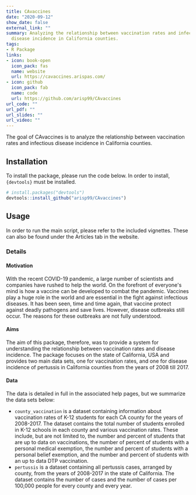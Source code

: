 ```yaml
---
title: CAvaccines
date: "2020-09-12"
show_date: false
external_link: ""
summary: Analyzing the relationship between vaccination rates and infectious
  disease incidence in California counties.
tags:
- R Package
links:
- icon: book-open
  icon_pack: fas
  name: website
  url: https://cavaccines.arispas.com/
- icon: github
  icon_pack: fab
  name: code
  url: https://github.com/arisp99/CAvaccines
url_code: ""
url_pdf: ""
url_slides: ""
url_video: ""
---
```


The goal of CAvaccines is to analyze the relationship between vaccination rates
and infectious disease incidence in California counties.

## Installation
To install the package, please run the code below. In order to install,
`{devtools}` must be installed.

```r
# install.packages("devtools")
devtools::install_github("arisp99/CAvaccines")
```

## Usage
In order to run the main script, please refer to the included vignettes. These
can also be found under the Articles tab in the website.

### Details
#### Motivation
With the recent COVID-19 pandemic, a large number of scientists and companies
have rushed to help the world. On the forefront of everyone's mind is how a
vaccine can be developed to combat the pandemic. Vaccines play a huge role in
the world and are essential in the fight against infectious diseases. It has
been seen, time and time again, that vaccine protect against deadly pathogens
and save lives. However, disease outbreaks still occur. The reasons for these
outbreaks are not fully understood.

#### Aims
The aim of this package, therefore, was to provide a system for understanding
the relationship between vaccination rates and disease incidence. The package
focuses on the state of California, USA and provides two main data sets, one
for vaccination rates, and one for disease incidence of pertussis in California
counties from the years of 2008 till 2017.

#### Data
The data is detailed in full in the associated help pages, but we summarize the
data sets below:

* `county_vaccination` is a dataset containing information about vaccination
rates of K-12 students for each CA county for the years of 2008-2017. The
dataset contains the total number of students enrolled in K-12 schools in each
county and various vaccination rates. These include, but are not limited to, the
number and percent of students that are up to data on vaccinations, the number
of percent of students with a personal medical exemption, the number and percent
of students with a personal belief exemption, and the number and percent of
students with an up to data DTP vaccination.
* `pertussis` is a dataset containing all pertussis cases, arranged by county,
from the years of 2008-2017 in the state of California. The dataset contains the
number of cases and the number of cases per 100,000 people for every county and
every year.
